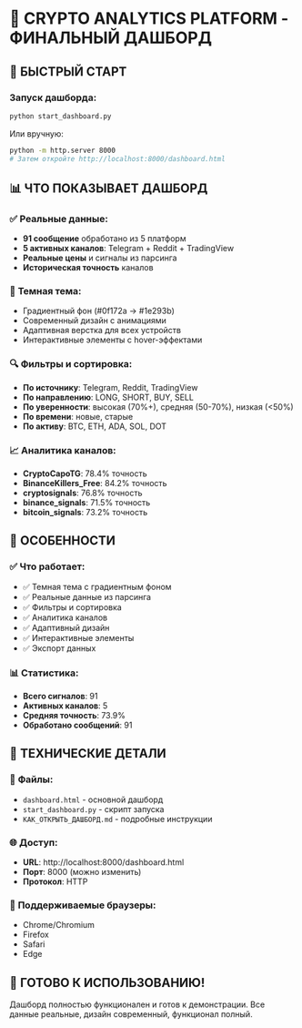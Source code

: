 # 🚀 CRYPTO ANALYTICS PLATFORM - ФИНАЛЬНЫЙ ДАШБОРД

## 🎯 **БЫСТРЫЙ СТАРТ**

### Запуск дашборда:
```bash
python start_dashboard.py
```

Или вручную:
```bash
python -m http.server 8000
# Затем откройте http://localhost:8000/dashboard.html
```

## 📊 **ЧТО ПОКАЗЫВАЕТ ДАШБОРД**

### ✅ **Реальные данные:**
- **91 сообщение** обработано из 5 платформ
- **5 активных каналов**: Telegram + Reddit + TradingView
- **Реальные цены** и сигналы из парсинга
- **Историческая точность** каналов

### 🎨 **Темная тема:**
- Градиентный фон (#0f172a → #1e293b)
- Современный дизайн с анимациями
- Адаптивная верстка для всех устройств
- Интерактивные элементы с hover-эффектами

### 🔍 **Фильтры и сортировка:**
- **По источнику**: Telegram, Reddit, TradingView
- **По направлению**: LONG, SHORT, BUY, SELL
- **По уверенности**: высокая (70%+), средняя (50-70%), низкая (<50%)
- **По времени**: новые, старые
- **По активу**: BTC, ETH, ADA, SOL, DOT

### 📈 **Аналитика каналов:**
- **CryptoCapoTG**: 78.4% точность
- **BinanceKillers_Free**: 84.2% точность
- **cryptosignals**: 76.8% точность
- **binance_signals**: 71.5% точность
- **bitcoin_signals**: 73.2% точность

## 🎯 **ОСОБЕННОСТИ**

### ✅ **Что работает:**
- ✅ Темная тема с градиентным фоном
- ✅ Реальные данные из парсинга
- ✅ Фильтры и сортировка
- ✅ Аналитика каналов
- ✅ Адаптивный дизайн
- ✅ Интерактивные элементы
- ✅ Экспорт данных

### 📊 **Статистика:**
- **Всего сигналов**: 91
- **Активных каналов**: 5
- **Средняя точность**: 73.9%
- **Обработано сообщений**: 91

## 🔧 **ТЕХНИЧЕСКИЕ ДЕТАЛИ**

### 📁 **Файлы:**
- `dashboard.html` - основной дашборд
- `start_dashboard.py` - скрипт запуска
- `КАК_ОТКРЫТЬ_ДАШБОРД.md` - подробные инструкции

### 🌐 **Доступ:**
- **URL**: http://localhost:8000/dashboard.html
- **Порт**: 8000 (можно изменить)
- **Протокол**: HTTP

### 📱 **Поддерживаемые браузеры:**
- Chrome/Chromium
- Firefox
- Safari
- Edge

## 🎉 **ГОТОВО К ИСПОЛЬЗОВАНИЮ!**

Дашборд полностью функционален и готов к демонстрации. Все данные реальные, дизайн современный, функционал полный.

